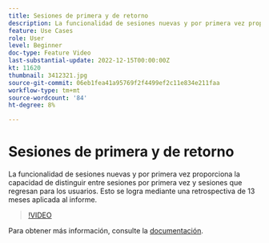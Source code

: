 ```yaml
---
title: Sesiones de primera y de retorno
description: La funcionalidad de sesiones nuevas y por primera vez proporciona la capacidad de distinguir entre sesiones por primera vez y sesiones que regresan para los usuarios. Esto se logra mediante una retrospectiva de 13 meses aplicada al informe.
feature: Use Cases
role: User
level: Beginner
doc-type: Feature Video
last-substantial-update: 2022-12-15T00:00:00Z
kt: 11620
thumbnail: 3412321.jpg
source-git-commit: 06eb1fea41a95769f2f4499ef2c11e834e211faa
workflow-type: tm+mt
source-wordcount: '84'
ht-degree: 8%

---
```



# Sesiones de primera y de retorno

La funcionalidad de sesiones nuevas y por primera vez proporciona la capacidad de distinguir entre sesiones por primera vez y sesiones que regresan para los usuarios. Esto se logra mediante una retrospectiva de 13 meses aplicada al informe.

>[!VIDEO](https://video.tv.adobe.com/v/3412321/?quality=12&learn=on)

Para obtener más información, consulte la [documentación](https://experienceleague.adobe.com/docs/analytics-platform/using/cja-usecases/data-views/data-views-usecases.html?lang=en#new-repeat).
